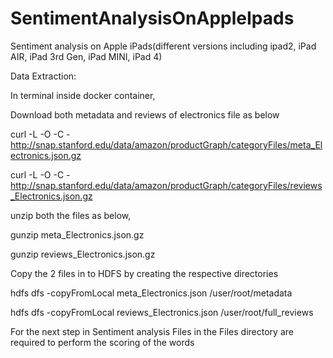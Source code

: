 # SentimentAnalysisOnAppleIpads

Sentiment analysis on Apple iPads(different versions including ipad2, iPad AIR, iPad 3rd Gen, iPad MINI, iPad 4)

Data Extraction:

In terminal inside docker container,

Download both metadata and reviews of electronics file as below

curl -L -O -C - http://snap.stanford.edu/data/amazon/productGraph/categoryFiles/meta_Electronics.json.gz

curl -L -O -C - http://snap.stanford.edu/data/amazon/productGraph/categoryFiles/reviews_Electronics.json.gz

unzip both the files as below,

gunzip meta_Electronics.json.gz

gunzip reviews_Electronics.json.gz

Copy the 2 files in to HDFS by creating the respective directories

hdfs dfs -copyFromLocal meta_Electronics.json /user/root/metadata

hdfs dfs -copyFromLocal reviews_Electronics.json /user/root/full_reviews

For the next step in Sentiment analysis Files in the Files directory are required to perform the scoring of the words
